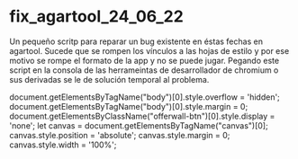 # fix_agartool_24_06_22
Un pequeño scritp para reparar un bug existente en éstas fechas en agartool.
Sucede que se rompen los vínculos a las hojas de estilo y por ese motivo se rompe el formato de la app y no se puede jugar.
Pegando este script en la consola de las herrameintas de desarrollador de chromium o sus derivadas se le de solución temporal al problema.


document.getElementsByTagName("body")[0].style.overflow = 'hidden';
document.getElementsByTagName("body")[0].style.margin = 0;
document.getElementsByClassName("offerwall-btn")[0].style.display = 'none';
let canvas = document.getElementsByTagName("canvas")[0];
canvas.style.position = 'absolute';
canvas.style.margin = 0;
canvas.style.width = '100%';
